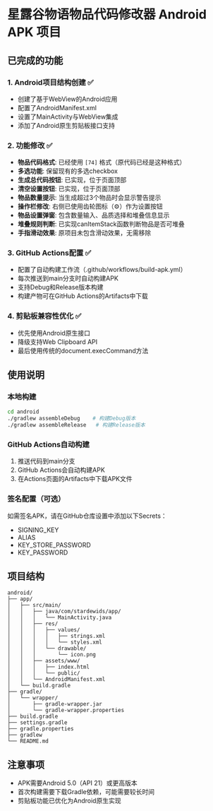 # 星露谷物语物品代码修改器 Android APK 项目

## 已完成的功能

### 1. Android项目结构创建 ✅
- 创建了基于WebView的Android应用
- 配置了AndroidManifest.xml
- 设置了MainActivity与WebView集成
- 添加了Android原生剪贴板接口支持

### 2. 功能修改 ✅
- **物品代码格式**: 已经使用 `[74]` 格式（原代码已经是这种格式）
- **多选功能**: 保留现有的多选checkbox
- **生成总代码按钮**: 已实现，位于页面顶部
- **清空设置按钮**: 已实现，位于页面顶部
- **物品数量提示**: 当生成超过3个物品时会显示警告提示
- **操作栏修改**: 右侧已使用齿轮图标（⚙️）作为设置按钮
- **物品设置弹窗**: 包含数量输入、品质选择和堆叠信息显示
- **堆叠规则判断**: 已实现canItemStack函数判断物品是否可堆叠
- **手指滑动效果**: 原项目未包含滑动效果，无需移除

### 3. GitHub Actions配置 ✅
- 配置了自动构建工作流（.github/workflows/build-apk.yml）
- 每次推送到main分支时自动构建APK
- 支持Debug和Release版本构建
- 构建产物可在GitHub Actions的Artifacts中下载

### 4. 剪贴板兼容性优化 ✅
- 优先使用Android原生接口
- 降级支持Web Clipboard API
- 最后使用传统的document.execCommand方法

## 使用说明

### 本地构建
```bash
cd android
./gradlew assembleDebug    # 构建Debug版本
./gradlew assembleRelease   # 构建Release版本
```

### GitHub Actions自动构建
1. 推送代码到main分支
2. GitHub Actions会自动构建APK
3. 在Actions页面的Artifacts中下载APK文件

### 签名配置（可选）
如需签名APK，请在GitHub仓库设置中添加以下Secrets：
- SIGNING_KEY
- ALIAS
- KEY_STORE_PASSWORD
- KEY_PASSWORD

## 项目结构
```
android/
├── app/
│   ├── src/main/
│   │   ├── java/com/stardewids/app/
│   │   │   └── MainActivity.java
│   │   ├── res/
│   │   │   ├── values/
│   │   │   │   ├── strings.xml
│   │   │   │   └── styles.xml
│   │   │   └── drawable/
│   │   │       └── icon.png
│   │   ├── assets/www/
│   │   │   ├── index.html
│   │   │   └── public/
│   │   └── AndroidManifest.xml
│   └── build.gradle
├── gradle/
│   └── wrapper/
│       ├── gradle-wrapper.jar
│       └── gradle-wrapper.properties
├── build.gradle
├── settings.gradle
├── gradle.properties
├── gradlew
└── README.md
```

## 注意事项
- APK需要Android 5.0（API 21）或更高版本
- 首次构建需要下载Gradle依赖，可能需要较长时间
- 剪贴板功能已优化为Android原生实现